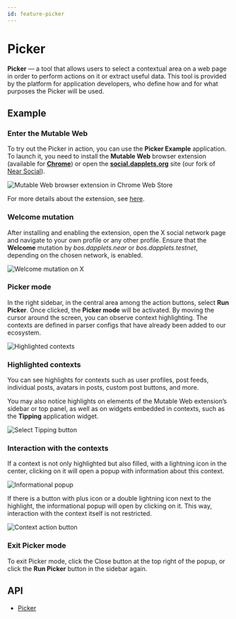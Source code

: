 ```yaml
---
id: feature-picker
---
```


# Picker

**Picker** — a tool that allows users to select a contextual area on a web page in order to perform actions on it or extract useful data. This tool is provided by the platform for application developers, who define how and for what purposes the Picker will be used.

## Example

### Enter the Mutable Web

To try out the Picker in action, you can use the **Picker Example** application. To launch it, you need to install the **Mutable Web** browser extension (available for **[Chrome](https://chromewebstore.google.com/detail/mutable-web/cnahdmdbhkphpbpbjjbfdnmbphbenglc)**) or open the **[social.dapplets.org](https://social.dapplets.org/)** site (our fork of [Near Social](https://near.social/)).

![Mutable Web browser extension in Chrome Web Store](/img/picker/docs-picker-00.png)

For more details about the extension, see [here](/docs/how-to-use).

### Welcome mutation

After installing and enabling the extension, open the X social network page and navigate to your own profile or any other profile. Ensure that the **Welcome** mutation by _bos.dapplets.near_ or _bos.dapplets.testnet_, depending on the chosen network, is enabled.

![Welcome mutation on X](/img/picker/docs-picker-01.png)

### Picker mode

In the right sidebar, in the central area among the action buttons, select **Run Picker**. Once clicked, the **Picker mode** will be activated. By moving the cursor around the screen, you can observe context highlighting. The contexts are defined in parser configs that have already been added to our ecosystem.

![Highlighted contexts](/img/picker/docs-picker-02.png)

### Highlighted contexts

You can see highlights for contexts such as user profiles, post feeds, individual posts, avatars in posts, custom post buttons, and more.

You may also notice highlights on elements of the Mutable Web extension’s sidebar or top panel, as well as on widgets embedded in contexts, such as the **Tipping** application widget.

![Select Tipping button](/img/picker/docs-picker-03.png)

### Interaction with the contexts

If a context is not only highlighted but also filled, with a lightning icon in the center, clicking on it will open a popup with information about this context.

![Informational popup](/img/picker/docs-picker-04.png)

If there is a button with plus icon or a double lightning icon next to the highlight, the informational popup will open by clicking on it. This way, interaction with the context itself is not restricted.

![Context action button](/img/picker/docs-picker-05.png)

### Exit Picker mode

To exit Picker mode, click the Close button at the top right of the popup, or click the **Run Picker** button in the sidebar again.

## API

- [Picker](/docs/api/picker)
